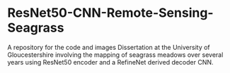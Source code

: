 # ResNet50-CNN-Remote-Sensing-Seagrass
A repository for the code and images Dissertation at the University of Gloucestershire involving the mapping of seagrass meadows over several years using ResNet50 encoder and a RefineNet derived decoder CNN. 
